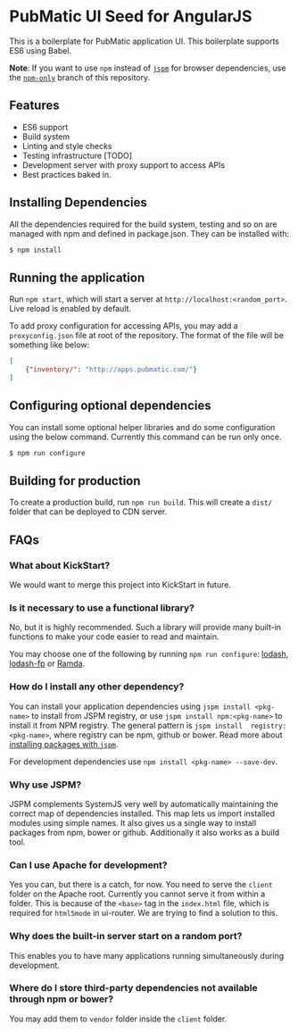 PubMatic UI Seed for AngularJS
==============================

This is a boilerplate for PubMatic application UI. This boilerplate supports ES6 using Babel.

__Note__: If you want to use ```npm``` instead of [```jspm```](http://jspm.io) for browser dependencies,
use the [```npm-only```](https://github.com/pm-debjit-biswas/pub-ui-angular-seed/tree/npm-only) branch of this 
repository.

Features
--------

* ES6 support
* Build system
* Linting and style checks
* Testing infrastructure [TODO]
* Development server with proxy support to access APIs
* Best practices baked in.

Installing Dependencies
-----------------------

All the dependencies required for the build system, testing and so on are managed with npm and defined in
package.json. They can be installed with:

```bash
$ npm install 
```

Running the application
-----------------------

Run ```npm start```, which will start a server at ```http://localhost:<random_port>```. Live reload is enabled by
default.

To add proxy configuration for accessing APIs, you may add a ```proxyconfig.json``` file at root of the repository. 
The format of the file will be something like below:

```json
[
    {"inventory/": "http://apps.pubmatic.com/"}
]
```

Configuring optional dependencies
---------------------------------

You can install some optional helper libraries and do some configuration using the below command. Currently this 
command can be run only once.

```bash
$ npm run configure
```

Building for production
-----------------------

To create a production build, run ```npm run build```. This will create a ```dist/``` folder that can be deployed to CDN server.

FAQs
----

### What about KickStart?
We would want to merge this project into KickStart in future.

### Is it necessary to use a functional library?
No, but it is highly recommended. Such a library will provide many built-in functions to make your code easier to 
read and maintain.

You may choose one of the following by running ```npm run configure```: [lodash](https://lodash.com/),
[lodash-fp](https://github.com/lodash/lodash-fp) or [Ramda](http://ramdajs.com).

### How do I install any other dependency?
You can install your application dependencies using ```jspm install <pkg-name>``` to install from JSPM registry, or 
use ```jspm install npm:<pkg-name>``` to install it from NPM registry. The general pattern is ```jspm install 
registry:<pkg-name>```, where registry can be npm, github or bower.
Read more about [installing packages with ```jspm```](https://github.com/jspm/jspm-cli/blob/master/docs/installing-packages.md).

For development dependencies use ```npm install <pkg-name> --save-dev```.
 
### Why use JSPM?
JSPM complements SystemJS very well by automatically maintaining the correct map of dependencies installed. This map 
lets us import installed modules using simple names. It also gives us a single way to install packages from
npm, bower or github. Additionally it also works as a build tool.

### Can I use Apache for development?
Yes you can, but there is a catch, for now. You need to serve the ```client``` folder on the Apache root. Currently 
you cannot serve it from within a folder. This is because of the ```<base>``` tag in the ```index.html``` file, which
 is required for ```html5mode``` in ui-router. We are trying to find a solution to this.

### Why does the built-in server start on a random port?
This enables you to have many applications running simultaneously during development.

### Where do I store third-party dependencies not available through npm or bower?
You may add them to ```vendor``` folder inside the ```client``` folder.
